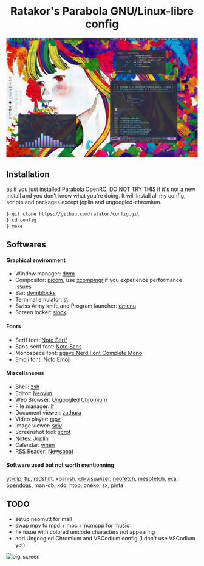 <h1 align="center">Ratakor's Parabola GNU/Linux-libre config</h1>

![screenshot](Pictures/normal.png)

## Installation
as if you just installed Parabola OpenRC, DO NOT TRY THIS if it's not a new install and you don't know what you're doing.
It will install all my config, scripts and packages except joplin and ungoogled-chromium.

	$ git clone https://github.com/ratakor/config.git
	$ cd config
	$ make

## Softwares

#### Graphical environment

- Window manager: [dwm](https://dwm.suckless.org)
- Compositor: [picom](https://github.com/yshui/picom), use [xcompmgr](https://github.com/freedesktop/xcompmgr) if you experience performance issues
- Bar: [dwmblocks](https://github.com/torrinfail/dwmblocks)
- Terminal emulator: [st](https://st.suckless.org/)
- Swiss Army knife and Program launcher: [dmenu](https://tools.suckless.org/dmenu)
- Screen locker: [slock](https://tools.suckless.org/slock)

#### Fonts
- Serif font: [Noto Serif](https://fonts.google.com/noto/specimen/Noto+Serif)
- Sans-serif font: [Noto Sans](https://fonts.google.com/noto/specimen/Noto+Sans)
- Monospace font: [agave Nerd Font Complete Mono](https://github.com/ryanoasis/nerd-fonts/tree/master/patched-fonts/Agave)
- Emoji font: [Noto Emoji](https://fonts.google.com/noto/specimen/Noto+Emoji)

#### Miscellaneous

- Shell: [zsh](https://github.com/zsh-users/zsh)
- Editor: [Neovim](https://github.com/neovim/neovim)
- Web Browser: [Ungoogled Chromium](https://github.com/ungoogled-software/ungoogled-chromium)
- File manager: [lf](https://github.com/gokcehan/lf)
- Document viewer: [zathura](https://github.com/pwmt/zathura)
- Video player: [mpv](https://github.com/mpv-player/mpv)
- Image viewer: [sxiv](https://github.com/xyb3rt/sxiv)
- Screenshot tool: [scrot](https://github.com/resurrecting-open-source-projects/scrot)
- Notes: [Joplin](https://joplinapp.org/terminal)
- Calendar: [when](https://github.com/bcrowell/when)
- RSS Reader: [Newsboat](https://newsboat.org/)

#### Software used but not worth mentionning

[yt-dlp](https://github.com/yt-dlp/yt-dlp), [tlp](https://linrunner.de/tlp), [redshift](https://github.com/jonls/redshift), [xbanish](https://github.com/jcs/xbanish), [cli-visualizer](https://github.com/dpayne/cli-visualizer), [neofetch](https://github.com/dylanaraps/neofetch), [mesofetch](https://github.com/ratakor/mesofetch), [exa](https://github.com/ogham/exa), [opendoas](https://man.openbsd.org/doas), man-db, xdo, htop, oneko, sx, pinta

## TODO
- setup neomutt for mail
- swap mpv to mpd + mpc + ncmcpp for music
- fix issue with colored unicode characters not appearing
- add Ungoogled Chromium and VSCodium config (I don't use VSCodium yet)

![big_screen](Pictures/big_screen.png)
